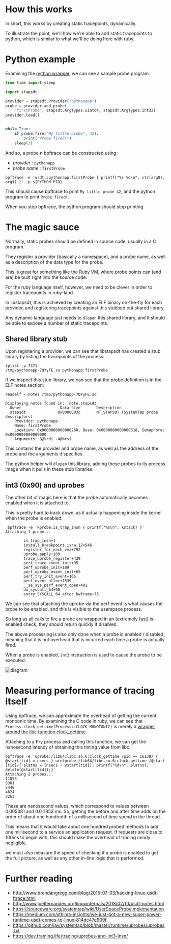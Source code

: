 # How this works

In short, this works by creating static tracepoints, dynamically.

To illustrate the point, we'll how we're able to add static tracepoints to python, which is similar to what we'll be doing here with ruby.

# Python example

Examining the [python wrapper](https://github.com/sthima/python-stapsdt), we can see a sample probe program:

```python
from time import sleep

import stapsdt

provider = stapsdt.Provider("pythonapp")
probe = provider.add_probe(
    "firstProbe", stapsdt.ArgTypes.uint64, stapsdt.ArgTypes.int32)
provider.load()


while True:
    if probe.fire("My little probe", 42):
        print("Probe fired!")
    sleep(1)
```

And so, a probe n bpftrace can be constructed using:

* *provider* : `pythonapp`
* *probe name* : `firstProbe`

```
bpftrace -e 'usdt::pythonapp:firstProbe { printf("%s %d\n", str(arg0), arg1) }' -p ${PYTHON_PID}
```

This should cause bpftrace to print `My little probe 42`, and the python program to print `Probe fired!`.

When you stop bpftrace, the python program should stop printing.

# The magic sauce

Normally, static probes should be defined in source code, usually in a C program.

They register a provider (basically a namespace), and a probe name, as well as a description of the data type
for the probe.

This is great for something like the Ruby VM, where probe points can (and are) be built right into the source code.

For the ruby language itself, however, we need to be clever in order to register tracepoints in ruby-land.

In libstapsdt, this is achieved by creating an ELF binary on-the-fly for each provider, and registering tracepoints against this stubbed out shared library.

Any dynamic language just needs to `dlopen` this shared library, and it should be able to expose a number of static tracepoints.

## Shared library stub

Upon registering a provider, we can see that libstapsdt has created a stub library by listing the tracepoints of the process:

```
tplist -p 7371
/tmp/pythonapp-7QYyFE.so pythonapp:firstProbe
```

If we inspect this stub library, we can see that the probe definition is in the ELF notes section:

```
readelf --notes /tmp/pythonapp-7QYyFE.so

Displaying notes found in: .note.stapsdt
  Owner                 Data size       Description
  stapsdt              0x0000003c       NT_STAPSDT (SystemTap probe descriptors)
    Provider: pythonapp
    Name: firstProbe
    Location: 0x0000000000000260, Base: 0x0000000000000318, Semaphore: 0x0000000000000000
    Arguments: 8@%rdi -4@%rsi
```

This contains the provider and probe name, as well as the address of the probe and the arguments it specifies.

The python helper will `dlopen` this library, adding these probes to its process image when it pulls in these stub libraries.

## int3 (0x90) and uprobes

The other bit of magic here is that the probe automatically becomes enabled when it is attached to.

This is pretty hard to track down, as it actually happening inside the kernel when the probe is enabled:

```
 bpftrace -e 'kprobe:is_trap_insn { printf("%s\n", kstack) }'
Attaching 1 probe...

        is_trap_insn+1
        install_breakpoint.isra.12+546
        register_for_each_vma+792
        uprobe_apply+109
        trace_uprobe_register+429
        perf_trace_event_init+95
        perf_uprobe_init+189
        perf_uprobe_event_init+65
        perf_try_init_event+165
        perf_event_alloc+1539
        __se_sys_perf_event_open+401
        do_syscall_64+90
        entry_SYSCALL_64_after_hwframe+73
```

We can see that attaching the uprobe via the perf event is what causes the probe to be enabled, and this is visible to the userspace process.

So long as all calls to fire a probe are wrapped in an (extremely fast) is-enabled check, they should return quickly if disabled.

The above processing is also only done when a probe is enabled / disabled, meaning that it is not overhead that is incurred each time a probe is actually fired.

When a probe is enabled, `int3` instruction is used to cause the probe to be executed:

![diagram](https://dev.framing.life/assets/images/post/kernel-and-user-probes-magic/instruction-probes-workflow-z1-escaped.svg)

# Measuring performance of tracing itself

Using bpftrace, we can approximate the overhead of getting the current monoonic time. By examining the C code in ruby, we can see that 
`Process.clock_gettime(Process::CLOCK_MONOTONIC)` is merely a [wrapper around the libc function clock_gettime](https://github.com/ruby/ruby/blob/trunk/process.c#L7882-L7892).

Attaching to a Pry process and calling this function, we can get the nanosecond latency of obtaining this timing value from libc:

```
bpftrace -e 'uprobe:/lib64/libc.so.6:clock_gettime /pid == 16138/ { @start[tid] = nsecs } uretprobe:/lib64/libc.so.6:clock_gettime /@start
[tid]/{ $latns = (nsecs - @start[tid]); printf("%d\n", $latns); delete(@start[tid]);}'
Attaching 2 probes...
11853
5381
5440
4624
3263
```

These are nanosecond values, which correspond to values between 0.005381 and 0.011853 ms. So, getting the before and after time adds on the order of about one hundredth of a millisecond of time spend in the thread.

This means that it would take about one hundred probed methods to add one millisecond to a service an application request. If requests are close to 100ms to begin with, this should make the overhead of tracing nearly negligible.

we must also measure the speed of checking if a probe is enabled to get the full picture, as well as any other in-line logic that is performed.

# Further reading

* http://www.brendangregg.com/blog/2015-07-03/hacking-linux-usdt-ftrace.html
* http://www.joelfernandes.org/linuxinternals/2018/02/10/usdt-notes.html
* https://sourceware.org/systemtap/wiki/UserSpaceProbeImplementation
* https://medium.com/sthima-insights/we-just-got-a-new-super-power-runtime-usdt-comes-to-linux-814dc47e909f
* https://github.com/jav/systemtap/blob/master/runtime/uprobes/uprobes.txt
* https://dev.framing.life/tracing/uprobes-and-int3-insn/
